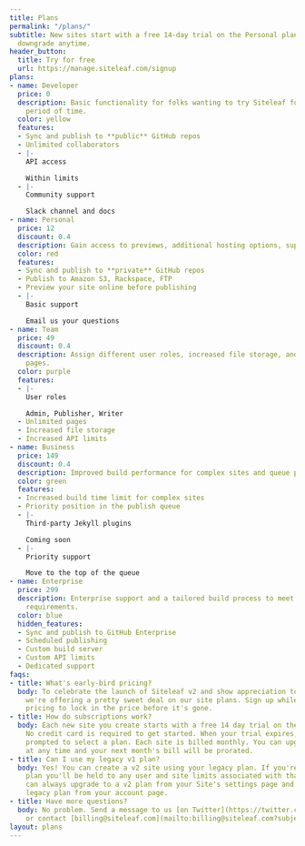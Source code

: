 ```yaml
---
title: Plans
permalink: "/plans/"
subtitle: New sites start with a free 14-day trial on the Personal plan. Upgrade or
  downgrade anytime.
header_button:
  title: Try for free
  url: https://manage.siteleaf.com/signup
plans:
- name: Developer
  price: 0
  description: Basic functionality for folks wanting to try Siteleaf for an unlimited
    period of time.
  color: yellow
  features:
  - Sync and publish to **public** GitHub repos
  - Unlimited collaborators
  - |-
    API access

    Within limits
  - |-
    Community support

    Slack channel and docs
- name: Personal
  price: 12
  discount: 0.4
  description: Gain access to previews, additional hosting options, support, and more.
  color: red
  features:
  - Sync and publish to **private** GitHub repos
  - Publish to Amazon S3, Rackspace, FTP
  - Preview your site online before publishing
  - |-
    Basic support

    Email us your questions
- name: Team
  price: 49
  discount: 0.4
  description: Assign different user roles, increased file storage, and unlimited
    pages.
  color: purple
  features:
  - |-
    User roles

    Admin, Publisher, Writer
  - Unlimited pages
  - Increased file storage
  - Increased API limits
- name: Business
  price: 149
  discount: 0.4
  description: Improved build performance for complex sites and queue priority.
  color: green
  features:
  - Increased build time limit for complex sites
  - Priority position in the publish queue
  - |-
    Third-party Jekyll plugins

    Coming soon
  - |-
    Priority support

    Move to the top of the queue
- name: Enterprise
  price: 299
  description: Enterprise support and a tailored build process to meet your site’s
    requirements.
  color: blue
  hidden_features:
  - Sync and publish to GitHub Enterprise
  - Scheduled publishing
  - Custom build server
  - Custom API limits
  - Dedicated support
faqs:
- title: What's early-bird pricing?
  body: To celebrate the launch of Siteleaf v2 and show appreciation to early adopters,
    we're offering a pretty sweet deal on our site plans. Sign up while we have early-bird
    pricing to lock in the price before it's gone.
- title: How do subscriptions work?
  body: Each new site you create starts with a free 14 day trial on the Personal plan.
    No credit card is required to get started. When your trial expires, you'll be
    prompted to select a plan. Each site is billed monthly. You can upgrade or downgrade
    at any time and your next month's bill will be prorated.
- title: Can I use my legacy v1 plan?
  body: Yes! You can create a v2 site using your legacy plan. If you're using a legacy
    plan you'll be held to any user and site limits associated with that plan. You
    can always upgrade to a v2 plan from your Site's settings page and cancel your
    legacy plan from your account page.
- title: Have more questions?
  body: No problem. Send a message to us [on Twitter](https://twitter.com/siteleaf)
    or contact [billing@siteleaf.com](mailto:billing@siteleaf.com?subject=Question%20about%20your%20plans).
layout: plans
---
```


